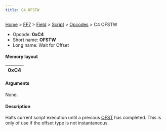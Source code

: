 ```yaml
---
title: C4_OFSTW
---
```


[Home](../../../../index.md) > [FF7](../../../../FF7.md) > [Field](../../../Field.md) > [Script](../../Script.md) > [Opcodes](../Opcodes.md) > C4 OFSTW

-   Opcode: **0xC4**
-   Short name: **OFSTW**
-   Long name: Wait for Offset

#### Memory layout

| 0xC4 |
|------|

#### Arguments

None.

#### Description

Halts current script execution until a previous [OFST](C3_OFST.md) has completed. This is only of use if the offset type is not instantaneous.
